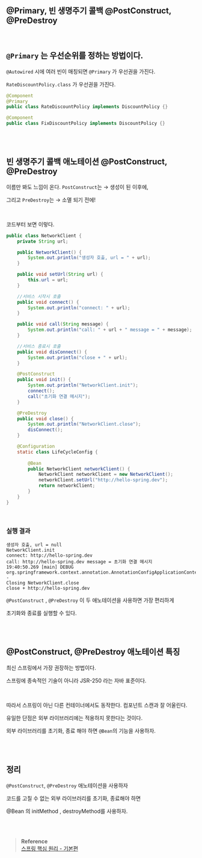 ## @Primary, 빈 생명주기 콜백 @PostConstruct, @PreDestroy

<br/>

## `@Primary` 는 우선순위를 정하는 방법이다. 

`@Autowired` 시에 여러 빈이 매칭되면 `@Primary` 가 우선권을 가진다.

`RateDiscountPolicy.class` 가 우선권을 가진다.

```java
@Component
@Primary
public class RateDiscountPolicy implements DiscountPolicy {}

@Component
public class FixDiscountPolicy implements DiscountPolicy {}
```

<br/><br/>

## 빈 생명주기 콜백 애노테이션 @PostConstruct, @PreDestroy

이름만 봐도 느낌이 온다. `PostConstruct`는 → 생성이 된 이후에,

그리고 `PreDestroy`는 → 소멸 되기 전에!

<br/>

코드부터 보면 이렇다.

```java
public class NetworkClient {
    private String url;

    public NetworkClient() {
        System.out.println("생성자 호출, url = " + url);
    }

    public void setUrl(String url) {
        this.url = url;
    }

    //서비스 시작시 호출
    public void connect() {
        System.out.println("connect: " + url);
    }

    public void call(String message) {
        System.out.println("call: " + url + " message = " + message);
    }

    //서비스 종료시 호출
    public void disConnect() {
        System.out.println("close + " + url);
    }

    @PostConstruct
    public void init() {
        System.out.println("NetworkClient.init");
        connect();
        call("초기화 연결 메시지");
    }

    @PreDestroy
    public void close() {
        System.out.println("NetworkClient.close");
        disConnect();
    }

    @Configuration
    static class LifeCycleConfig {
        
        @Bean
        public NetworkClient networkClient() {
            NetworkClient networkClient = new NetworkClient();
            networkClient.setUrl("http://hello-spring.dev");
            return networkClient;
        }
    }
}
```

<br/>

### 실행 결과

```
생성자 호출, url = null
NetworkClient.init
connect: http://hello-spring.dev
call: http://hello-spring.dev message = 초기화 연결 메시지
19:40:50.269 [main] DEBUG
org.springframework.context.annotation.AnnotationConfigApplicationContext -
Closing NetworkClient.close
close + http://hello-spring.dev
```

`@PostConstruct` , `@PreDestroy` 이 두 애노테이션을 사용하면 가장 편리하게 

초기화와 종료를 실행할 수 있다.

<br/><br/>

## @PostConstruct, @PreDestroy 애노테이션 특징

최신 스프링에서 가장 권장하는 방법이다.

스프링에 종속적인 기술이 아니라 JSR-250 라는 자바 표준이다. 

<br/>

따라서 스프링이 아닌 다른 컨테이너에서도 동작한다. 컴포넌트 스캔과 잘 어울린다.

유일한 단점은 외부 라이브러리에는 적용하지 못한다는 것이다. 

외부 라이브러리를 초기화, 종료 해야 하면 `@Bean`의 기능을 사용하자.

<br/><br/>

## 정리

`@PostConstruct`, `@PreDestroy` 애노테이션을 사용하자

코드를 고칠 수 없는 외부 라이브러리를 초기화, 종료해야 하면 

@Bean 의 initMethod , destroyMethod를 사용하자.

<br/><br/>


>**Reference** <br/>[스프링 핵심 원리 - 기본편](https://www.inflearn.com/course/%EC%8A%A4%ED%94%84%EB%A7%81-%ED%95%B5%EC%8B%AC-%EC%9B%90%EB%A6%AC-%EA%B8%B0%EB%B3%B8%ED%8E%B8?utm_source=google&utm_medium=cpc&utm_campaign=04.general_backend&utm_content=spring&utm_term=%EC%8A%A4%ED%94%84%EB%A7%81%20%EC%9E%85%EB%AC%B8&gclid=CjwKCAiAjPyfBhBMEiwAB2CCImohok2YrQ2tRdhqfr3cZvKqkIJOHUJ36u6s1-7C9X1gzZIapTvOtxoCangQAvD_BwE)